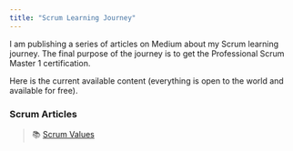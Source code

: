 ```yaml
---
title: "Scrum Learning Journey"
---
```

I am publishing a series of articles on Medium about my Scrum learning journey. The final purpose of the journey is to get the Professional Scrum Master 1 certification.

Here is the current available content (everything is open to the world and available for free).

### Scrum Articles
> 📚 [Scrum Values](Medium/Scrum%20Values.md)
